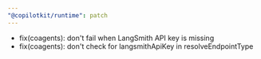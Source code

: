 ```yaml
---
"@copilotkit/runtime": patch
---
```


- fix(coagents): don't fail when LangSmith API key is missing
- fix(coagents): don't check for langsmithApiKey in resolveEndpointType
